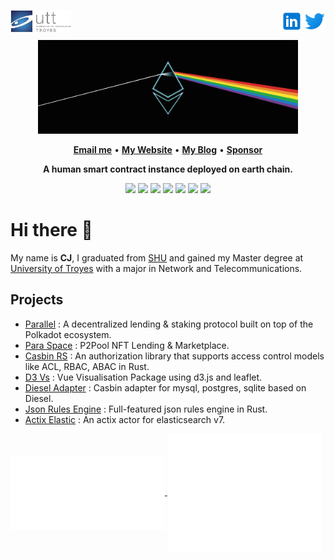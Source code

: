 <a href="https://www.utt.fr" rel="nofollow"> <img align="left"
            src="utt_logo.png"
            alt="UTT" height="36px" style="max-width: 100%;"> </a>
<a href="https://twitter.com/0xJ_C" rel="nofollow"> <img align="right"
            src="twitter_logo.svg"
            alt="Twitter" height="36px" style="max-width: 100%;"> </a>
<a href="https://www.linkedin.com/in/alexcj96/" rel="nofollow"> <img align="right"
            src="linkedin_logo.svg"
            alt="LinkedIn" height="36px" style="max-width: 100%;"> </a>
<br>
<br>

<div align="center">
<img height="150"  src="ethereum.png" alt="Ethereum" />
</div>

<p align="center">
<b><a href="mailto:cocathecafe@gmail.com">Email me</a></b>
•
<b><a href="https://www.alexcj96.com">My Website</a></b>
•
<b><a href="https://blog.alexcj96.com">My Blog</a></b>
•
<b><a href="https://etherscan.io/address/0x2f2d07d60ea7330DD2314f4413CCbB2dC25276EF">Sponsor</a></b>
</p>

<p align="center"><b>A human smart contract instance deployed on earth chain.</b></p>

<p align="center">
<img src="https://img.shields.io/badge/rust-%23000000.svg?&style=for-the-badge&logo=rust&logoColor=white"/>
<img src="https://img.shields.io/badge/go-%2300ADD8.svg?&style=for-the-badge&logo=go&logoColor=white" />
<img src="https://img.shields.io/badge/solidity%20-808080.svg?&style=for-the-badge&logo=solidity&logoColor=white"/>
<img src="https://img.shields.io/badge/typescript%20-%23007ACC.svg?&style=for-the-badge&logo=typescript&logoColor=white"/>
<img src ="https://img.shields.io/badge/c++-%2300599C.svg?style=for-the-badge&logo=c%2B%2B&logoColor=white">
<img src ="https://img.shields.io/badge/c-%2300599C.svg?style=for-the-badge&logo=c&logoColor=white">
<img src="https://img.shields.io/badge/neovim-%2357A143.svg?&style=for-the-badge&logo=neovim&logoColor=white"/>
</p>

# Hi there 👋

My name is **CJ**, I graduated from [SHU](https://www.shu.edu.cn/) and gained my Master degree at [University of Troyes](https://www.utt.fr/) with a major in Network and Telecommunications.

## Projects

- [Parallel](https://github.com/parallel-finance/parallel) : A decentralized lending & staking protocol built on top of the Polkadot ecosystem.
- [Para Space](https://github.com/para-space/paraspace-core) : P2Pool NFT Lending & Marketplace.
- [Casbin RS](https://github.com/casbin/casbin-rs) : An authorization library that supports access control models like ACL, RBAC, ABAC in Rust.
- [D3 Vs](https://github.com/gopherJ/Vs) : Vue Visualisation Package using d3.js and leaflet.
- [Diesel Adapter](https://github.com/casbin-rs/diesel-adapter) : Casbin adapter for mysql, postgres, sqlite based on Diesel.
- [Json Rules Engine](https://github.com/gopherJ/json-rules-engine-rs) : Full-featured json rules engine in Rust.
- [Actix Elastic](https://github.com/gopherJ/actix-elastic) : An actix actor for elasticsearch v7.

<a href="https://wakatime.com/@gopherj">
  <img alt="Wakatime Metrics" align="center" width="49%" src="./metrics.plugin.wakatime.svg"/>
</a>
<a href="https://wakatime.com/@gopherj">
  <img alt="Github Metrics"  align="center" width="49%" src="./github-metrics.svg"/>
</a>
